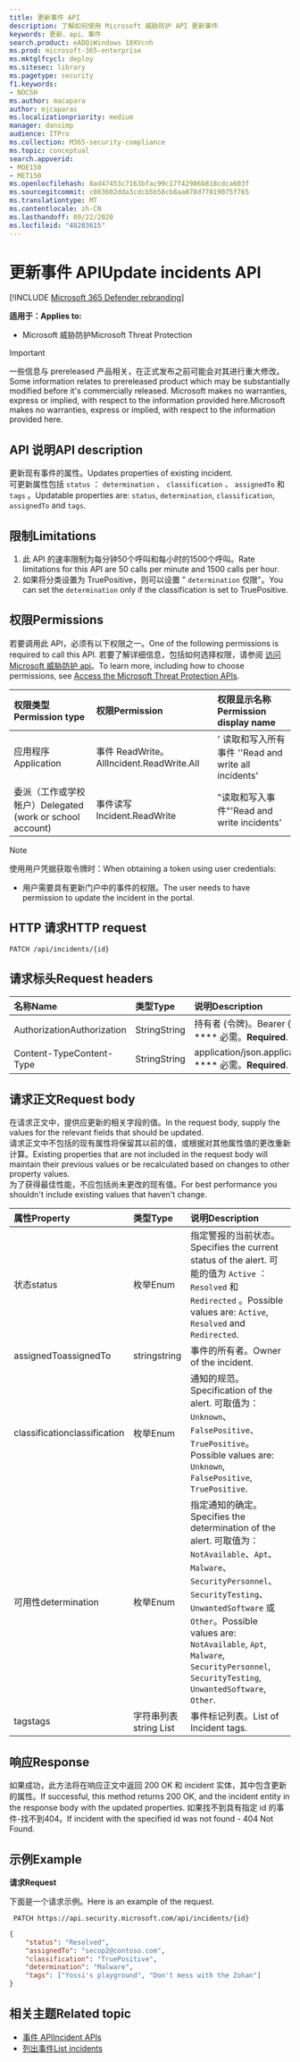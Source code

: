 ```yaml
---
title: 更新事件 API
description: 了解如何使用 Microsoft 威胁防护 API 更新事件
keywords: 更新、api、事件
search.product: eADQiWindows 10XVcnh
ms.prod: microsoft-365-enterprise
ms.mktglfcycl: deploy
ms.sitesec: library
ms.pagetype: security
f1.keywords:
- NOCSH
ms.author: macapara
author: mjcaparas
ms.localizationpriority: medium
manager: dansimp
audience: ITPro
ms.collection: M365-security-compliance
ms.topic: conceptual
search.appverid:
- MOE150
- MET150
ms.openlocfilehash: 8ad47453c7163bfac99c17f42986b818cdca603f
ms.sourcegitcommit: c083602dda3cdcb5b58cb8aa070d77019075f765
ms.translationtype: MT
ms.contentlocale: zh-CN
ms.lasthandoff: 09/22/2020
ms.locfileid: "48203615"
---
```

# <a name="update-incidents-api"></a><span data-ttu-id="b7ef2-104">更新事件 API</span><span class="sxs-lookup"><span data-stu-id="b7ef2-104">Update incidents API</span></span>

[!INCLUDE [Microsoft 365 Defender rebranding](../includes/microsoft-defender.md)]


<span data-ttu-id="b7ef2-105">**适用于：**</span><span class="sxs-lookup"><span data-stu-id="b7ef2-105">**Applies to:**</span></span>
- <span data-ttu-id="b7ef2-106">Microsoft 威胁防护</span><span class="sxs-lookup"><span data-stu-id="b7ef2-106">Microsoft Threat Protection</span></span>

>[!IMPORTANT] 
><span data-ttu-id="b7ef2-107">一些信息与 prereleased 产品相关，在正式发布之前可能会对其进行重大修改。</span><span class="sxs-lookup"><span data-stu-id="b7ef2-107">Some information relates to prereleased product which may be substantially modified before it's commercially released.</span></span> <span data-ttu-id="b7ef2-108">Microsoft makes no warranties, express or implied, with respect to the information provided here.</span><span class="sxs-lookup"><span data-stu-id="b7ef2-108">Microsoft makes no warranties, express or implied, with respect to the information provided here.</span></span>


## <a name="api-description"></a><span data-ttu-id="b7ef2-109">API 说明</span><span class="sxs-lookup"><span data-stu-id="b7ef2-109">API description</span></span>
<span data-ttu-id="b7ef2-110">更新现有事件的属性。</span><span class="sxs-lookup"><span data-stu-id="b7ef2-110">Updates properties of existing incident.</span></span>
<br><span data-ttu-id="b7ef2-111">可更新属性包括 ```status``` ： ```determination``` 、 ```classification``` 、 ```assignedTo``` 和 ```tags``` 。</span><span class="sxs-lookup"><span data-stu-id="b7ef2-111">Updatable properties are: ```status```, ```determination```, ```classification```, ```assignedTo``` and ```tags```.</span></span>


## <a name="limitations"></a><span data-ttu-id="b7ef2-112">限制</span><span class="sxs-lookup"><span data-stu-id="b7ef2-112">Limitations</span></span>
1. <span data-ttu-id="b7ef2-113">此 API 的速率限制为每分钟50个呼叫和每小时的1500个呼叫。</span><span class="sxs-lookup"><span data-stu-id="b7ef2-113">Rate limitations for this API are 50 calls per minute and 1500 calls per hour.</span></span>
2. <span data-ttu-id="b7ef2-114">如果将分类设置为 TruePositive，则可以设置 " ```determination``` 仅限"。</span><span class="sxs-lookup"><span data-stu-id="b7ef2-114">You can set the ```determination``` only if the classification is set to TruePositive.</span></span>


## <a name="permissions"></a><span data-ttu-id="b7ef2-115">权限</span><span class="sxs-lookup"><span data-stu-id="b7ef2-115">Permissions</span></span>
<span data-ttu-id="b7ef2-116">若要调用此 API，必须有以下权限之一。</span><span class="sxs-lookup"><span data-stu-id="b7ef2-116">One of the following permissions is required to call this API.</span></span> <span data-ttu-id="b7ef2-117">若要了解详细信息，包括如何选择权限，请参阅 [访问 Microsoft 威胁防护 api](api-access.md)。</span><span class="sxs-lookup"><span data-stu-id="b7ef2-117">To learn more, including how to choose permissions, see [Access the Microsoft Threat Protection APIs](api-access.md).</span></span>

<span data-ttu-id="b7ef2-118">权限类型</span><span class="sxs-lookup"><span data-stu-id="b7ef2-118">Permission type</span></span> |   <span data-ttu-id="b7ef2-119">权限</span><span class="sxs-lookup"><span data-stu-id="b7ef2-119">Permission</span></span>  |   <span data-ttu-id="b7ef2-120">权限显示名称</span><span class="sxs-lookup"><span data-stu-id="b7ef2-120">Permission display name</span></span>
:---|:---|:---
<span data-ttu-id="b7ef2-121">应用程序</span><span class="sxs-lookup"><span data-stu-id="b7ef2-121">Application</span></span> |   <span data-ttu-id="b7ef2-122">事件 ReadWrite。 All</span><span class="sxs-lookup"><span data-stu-id="b7ef2-122">Incident.ReadWrite.All</span></span> |    <span data-ttu-id="b7ef2-123">' 读取和写入所有事件 '</span><span class="sxs-lookup"><span data-stu-id="b7ef2-123">'Read and write all incidents'</span></span>
<span data-ttu-id="b7ef2-124">委派（工作或学校帐户）</span><span class="sxs-lookup"><span data-stu-id="b7ef2-124">Delegated (work or school account)</span></span> | <span data-ttu-id="b7ef2-125">事件读写</span><span class="sxs-lookup"><span data-stu-id="b7ef2-125">Incident.ReadWrite</span></span> | <span data-ttu-id="b7ef2-126">"读取和写入事件"</span><span class="sxs-lookup"><span data-stu-id="b7ef2-126">'Read and write incidents'</span></span>

>[!NOTE]
> <span data-ttu-id="b7ef2-127">使用用户凭据获取令牌时：</span><span class="sxs-lookup"><span data-stu-id="b7ef2-127">When obtaining a token using user credentials:</span></span>
>- <span data-ttu-id="b7ef2-128">用户需要具有更新门户中的事件的权限。</span><span class="sxs-lookup"><span data-stu-id="b7ef2-128">The user needs to have permission to update the incident in the portal.</span></span>


## <a name="http-request"></a><span data-ttu-id="b7ef2-129">HTTP 请求</span><span class="sxs-lookup"><span data-stu-id="b7ef2-129">HTTP request</span></span>

```
PATCH /api/incidents/{id}
```

## <a name="request-headers"></a><span data-ttu-id="b7ef2-130">请求标头</span><span class="sxs-lookup"><span data-stu-id="b7ef2-130">Request headers</span></span>

<span data-ttu-id="b7ef2-131">名称</span><span class="sxs-lookup"><span data-stu-id="b7ef2-131">Name</span></span> | <span data-ttu-id="b7ef2-132">类型</span><span class="sxs-lookup"><span data-stu-id="b7ef2-132">Type</span></span> | <span data-ttu-id="b7ef2-133">说明</span><span class="sxs-lookup"><span data-stu-id="b7ef2-133">Description</span></span>
:---|:---|:---
<span data-ttu-id="b7ef2-134">Authorization</span><span class="sxs-lookup"><span data-stu-id="b7ef2-134">Authorization</span></span> | <span data-ttu-id="b7ef2-135">String</span><span class="sxs-lookup"><span data-stu-id="b7ef2-135">String</span></span> | <span data-ttu-id="b7ef2-136">持有者 {令牌}。</span><span class="sxs-lookup"><span data-stu-id="b7ef2-136">Bearer {token}.</span></span> <span data-ttu-id="b7ef2-137">\*\*\*\* 必需。</span><span class="sxs-lookup"><span data-stu-id="b7ef2-137">**Required**.</span></span>
<span data-ttu-id="b7ef2-138">Content-Type</span><span class="sxs-lookup"><span data-stu-id="b7ef2-138">Content-Type</span></span> | <span data-ttu-id="b7ef2-139">String</span><span class="sxs-lookup"><span data-stu-id="b7ef2-139">String</span></span> | <span data-ttu-id="b7ef2-140">application/json.</span><span class="sxs-lookup"><span data-stu-id="b7ef2-140">application/json.</span></span> <span data-ttu-id="b7ef2-141">\*\*\*\* 必需。</span><span class="sxs-lookup"><span data-stu-id="b7ef2-141">**Required**.</span></span>


## <a name="request-body"></a><span data-ttu-id="b7ef2-142">请求正文</span><span class="sxs-lookup"><span data-stu-id="b7ef2-142">Request body</span></span>
<span data-ttu-id="b7ef2-143">在请求正文中，提供应更新的相关字段的值。</span><span class="sxs-lookup"><span data-stu-id="b7ef2-143">In the request body, supply the values for the relevant fields that should be updated.</span></span>
<br><span data-ttu-id="b7ef2-144">请求正文中不包括的现有属性将保留其以前的值，或根据对其他属性值的更改重新计算。</span><span class="sxs-lookup"><span data-stu-id="b7ef2-144">Existing properties that are not included in the request body will maintain their previous values or be recalculated based on changes to other property values.</span></span> 
<br><span data-ttu-id="b7ef2-145">为了获得最佳性能，不应包括尚未更改的现有值。</span><span class="sxs-lookup"><span data-stu-id="b7ef2-145">For best performance you shouldn't include existing values that haven't change.</span></span>

<span data-ttu-id="b7ef2-146">属性</span><span class="sxs-lookup"><span data-stu-id="b7ef2-146">Property</span></span> | <span data-ttu-id="b7ef2-147">类型</span><span class="sxs-lookup"><span data-stu-id="b7ef2-147">Type</span></span> | <span data-ttu-id="b7ef2-148">说明</span><span class="sxs-lookup"><span data-stu-id="b7ef2-148">Description</span></span>
:---|:---|:---
<span data-ttu-id="b7ef2-149">状态</span><span class="sxs-lookup"><span data-stu-id="b7ef2-149">status</span></span> | <span data-ttu-id="b7ef2-150">枚举</span><span class="sxs-lookup"><span data-stu-id="b7ef2-150">Enum</span></span> | <span data-ttu-id="b7ef2-151">指定警报的当前状态。</span><span class="sxs-lookup"><span data-stu-id="b7ef2-151">Specifies the current status of the alert.</span></span> <span data-ttu-id="b7ef2-152">可能的值为 ```Active``` ： ```Resolved``` 和 ```Redirected``` 。</span><span class="sxs-lookup"><span data-stu-id="b7ef2-152">Possible values are: ```Active```, ```Resolved``` and ```Redirected```.</span></span>
<span data-ttu-id="b7ef2-153">assignedTo</span><span class="sxs-lookup"><span data-stu-id="b7ef2-153">assignedTo</span></span> | <span data-ttu-id="b7ef2-154">string</span><span class="sxs-lookup"><span data-stu-id="b7ef2-154">string</span></span> | <span data-ttu-id="b7ef2-155">事件的所有者。</span><span class="sxs-lookup"><span data-stu-id="b7ef2-155">Owner of the incident.</span></span>
<span data-ttu-id="b7ef2-156">classification</span><span class="sxs-lookup"><span data-stu-id="b7ef2-156">classification</span></span> | <span data-ttu-id="b7ef2-157">枚举</span><span class="sxs-lookup"><span data-stu-id="b7ef2-157">Enum</span></span> | <span data-ttu-id="b7ef2-158">通知的规范。</span><span class="sxs-lookup"><span data-stu-id="b7ef2-158">Specification of the alert.</span></span> <span data-ttu-id="b7ef2-159">可取值为：```Unknown```、```FalsePositive```、```TruePositive```。</span><span class="sxs-lookup"><span data-stu-id="b7ef2-159">Possible values are: ```Unknown```, ```FalsePositive```, ```TruePositive```.</span></span>
<span data-ttu-id="b7ef2-160">可用性</span><span class="sxs-lookup"><span data-stu-id="b7ef2-160">determination</span></span> | <span data-ttu-id="b7ef2-161">枚举</span><span class="sxs-lookup"><span data-stu-id="b7ef2-161">Enum</span></span> | <span data-ttu-id="b7ef2-162">指定通知的确定。</span><span class="sxs-lookup"><span data-stu-id="b7ef2-162">Specifies the determination of the alert.</span></span> <span data-ttu-id="b7ef2-163">可取值为：```NotAvailable```、```Apt```、```Malware```、```SecurityPersonnel```、```SecurityTesting```、```UnwantedSoftware``` 或 ```Other```。</span><span class="sxs-lookup"><span data-stu-id="b7ef2-163">Possible values are: ```NotAvailable```, ```Apt```, ```Malware```, ```SecurityPersonnel```, ```SecurityTesting```, ```UnwantedSoftware```, ```Other```.</span></span>
<span data-ttu-id="b7ef2-164">tags</span><span class="sxs-lookup"><span data-stu-id="b7ef2-164">tags</span></span> | <span data-ttu-id="b7ef2-165">字符串列表</span><span class="sxs-lookup"><span data-stu-id="b7ef2-165">string List</span></span> | <span data-ttu-id="b7ef2-166">事件标记列表。</span><span class="sxs-lookup"><span data-stu-id="b7ef2-166">List of Incident tags.</span></span>



## <a name="response"></a><span data-ttu-id="b7ef2-167">响应</span><span class="sxs-lookup"><span data-stu-id="b7ef2-167">Response</span></span>
<span data-ttu-id="b7ef2-168">如果成功，此方法将在响应正文中返回 200 OK 和 incident 实体，其中包含更新的属性。</span><span class="sxs-lookup"><span data-stu-id="b7ef2-168">If successful, this method returns 200 OK, and the incident entity in the response body with the updated properties.</span></span> <span data-ttu-id="b7ef2-169">如果找不到具有指定 id 的事件-找不到404。</span><span class="sxs-lookup"><span data-stu-id="b7ef2-169">If incident with the specified id was not found - 404 Not Found.</span></span>


## <a name="example"></a><span data-ttu-id="b7ef2-170">示例</span><span class="sxs-lookup"><span data-stu-id="b7ef2-170">Example</span></span>

<span data-ttu-id="b7ef2-171">**请求**</span><span class="sxs-lookup"><span data-stu-id="b7ef2-171">**Request**</span></span>

<span data-ttu-id="b7ef2-172">下面是一个请求示例。</span><span class="sxs-lookup"><span data-stu-id="b7ef2-172">Here is an example of the request.</span></span>

```
 PATCH https://api.security.microsoft.com/api/incidents/{id}
```

```json
{
    "status": "Resolved",
    "assignedTo": "secop2@contoso.com",
    "classification": "TruePositive",
    "determination": "Malware",
    "tags": ["Yossi's playground", "Don't mess with the Zohan"]
}
```


## <a name="related-topic"></a><span data-ttu-id="b7ef2-173">相关主题</span><span class="sxs-lookup"><span data-stu-id="b7ef2-173">Related topic</span></span>
- [<span data-ttu-id="b7ef2-174">事件 API</span><span class="sxs-lookup"><span data-stu-id="b7ef2-174">Incident APIs</span></span>](api-incident.md)
- [<span data-ttu-id="b7ef2-175">列出事件</span><span class="sxs-lookup"><span data-stu-id="b7ef2-175">List incidents</span></span>](api-list-incidents.md)
